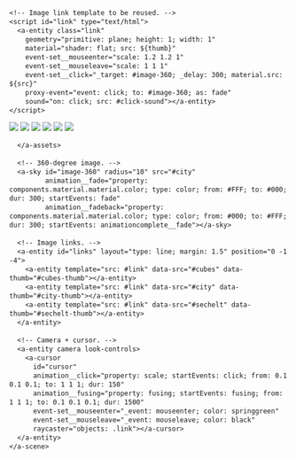 <!DOCTYPE html>
<html>
  <head>
    <meta charset="utf-8">
    <title>360&deg; Image Gallery</title>
    <meta name="description" content="360&deg; Image Gallery - A-Frame">
    <script src="https://aframe.io/releases/1.0.4/aframe.min.js"></script>
    <script src="https://unpkg.com/aframe-event-set-component@5/dist/aframe-event-set-component.min.js"></script>
    <script src="https://unpkg.com/aframe-layout-component@5.3.0/dist/aframe-layout-component.min.js"></script>
    <script src="https://unpkg.com/aframe-template-component@3.2.1/dist/aframe-template-component.min.js"></script>
    <script src="https://unpkg.com/aframe-proxy-event-component@2.1.0/dist/aframe-proxy-event-component.min.js"></script>
    
    <!-- Image link template to be reused. -->
    <script id="link" type="text/html">
      <a-entity class="link"
        geometry="primitive: plane; height: 1; width: 1"
        material="shader: flat; src: ${thumb}"
        event-set__mouseenter="scale: 1.2 1.2 1"
        event-set__mouseleave="scale: 1 1 1"
        event-set__click="_target: #image-360; _delay: 300; material.src: ${src}"
        proxy-event="event: click; to: #image-360; as: fade"
        sound="on: click; src: #click-sound"></a-entity>
    </script>
  </head>
  <body>
    <a-scene>
      <a-assets>
        <img id="city" crossorigin="anonymous" src="https://raw.githubusercontent.com/zhongiming/designo/master/city.jpg">
        <img id="city-thumb" crossorigin="anonymous" src="https://cdn.aframe.io/360-image-gallery-boilerplate/img/thumb-city.jpg">
        <img id="cubes-thumb" crossorigin="anonymous" src="https://cdn.aframe.io/360-image-gallery-boilerplate/img/thumb-cubes.jpg">
        <img id="sechelt-thumb" crossorigin="anonymous" src="https://cdn.aframe.io/360-image-gallery-boilerplate/img/thumb-sechelt.jpg">
        <audio id="click-sound" crossorigin="anonymous" src="https://cdn.aframe.io/360-image-gallery-boilerplate/audio/click.ogg"></audio>
        <img id="cubes" crossorigin="anonymous" src="https://raw.githubusercontent.com/zhongiming/designo/master/cubes.jpg">
        <img id="sechelt" crossorigin="anonymous" src="https://raw.githubusercontent.com/zhongiming/designo/master/sechelt.jpg">

      </a-assets>

      <!-- 360-degree image. -->
      <a-sky id="image-360" radius="10" src="#city"
             animation__fade="property: components.material.material.color; type: color; from: #FFF; to: #000; dur: 300; startEvents: fade"
             animation__fadeback="property: components.material.material.color; type: color; from: #000; to: #FFF; dur: 300; startEvents: animationcomplete__fade"></a-sky>

      <!-- Image links. -->
      <a-entity id="links" layout="type: line; margin: 1.5" position="0 -1 -4">
        <a-entity template="src: #link" data-src="#cubes" data-thumb="#cubes-thumb"></a-entity>
        <a-entity template="src: #link" data-src="#city" data-thumb="#city-thumb"></a-entity>
        <a-entity template="src: #link" data-src="#sechelt" data-thumb="#sechelt-thumb"></a-entity>
      </a-entity>

      <!-- Camera + cursor. -->
      <a-entity camera look-controls>
        <a-cursor
          id="cursor"
          animation__click="property: scale; startEvents: click; from: 0.1 0.1 0.1; to: 1 1 1; dur: 150"
          animation__fusing="property: fusing; startEvents: fusing; from: 1 1 1; to: 0.1 0.1 0.1; dur: 1500"
          event-set__mouseenter="_event: mouseenter; color: springgreen"
          event-set__mouseleave="_event: mouseleave; color: black"
          raycaster="objects: .link"></a-cursor>
      </a-entity>
    </a-scene>
  </body>
</html>
